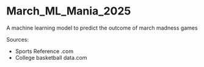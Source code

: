 # March_ML_Mania_2025
A machine learning model to predict the outcome of march madness games

Sources: 
 - Sports Reference .com 
 - College basketball data.com 
